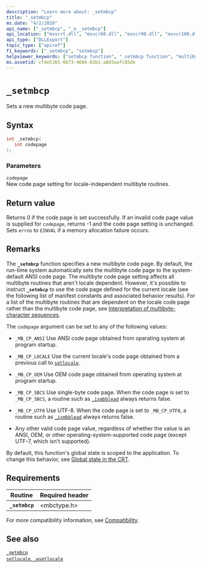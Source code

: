 ```yaml
---
description: "Learn more about: _setmbcp"
title: "_setmbcp"
ms.date: "4/2/2020"
api_name: ["_setmbcp", "_o__setmbcp"]
api_location: ["msvcrt.dll", "msvcr80.dll", "msvcr90.dll", "msvcr100.dll", "msvcr100_clr0400.dll", "msvcr110.dll", "msvcr110_clr0400.dll", "msvcr120.dll", "msvcr120_clr0400.dll", "ucrtbase.dll", "api-ms-win-crt-locale-l1-1-0.dll"]
api_type: ["DLLExport"]
topic_type: ["apiref"]
f1_keywords: ["_setmbcp", "setmbcp"]
helpviewer_keywords: ["setmbcp function", "_setmbcp function", "multibyte code pages"]
ms.assetid: cfde53b5-0b73-4684-81b1-a8d3aafc85de
---
```

# `_setmbcp`

Sets a new multibyte code page.

## Syntax

```C
int _setmbcp(
   int codepage
);
```

### Parameters

*`codepage`*\
New code page setting for locale-independent multibyte routines.

## Return value

Returns 0 if the code page is set successfully. If an invalid code page value is supplied for *`codepage`*, returns -1 and the code page setting is unchanged. Sets `errno` to `EINVAL` if a memory allocation failure occurs.

## Remarks

The **`_setmbcp`** function specifies a new multibyte code page. By default, the run-time system automatically sets the multibyte code page to the system-default ANSI code page. The multibyte code page setting affects all multibyte routines that aren't locale dependent. However, it's possible to instruct **`_setmbcp`** to use the code page defined for the current locale (see the following list of manifest constants and associated behavior results). For a list of the multibyte routines that are dependent on the locale code page rather than the multibyte code page, see [Interpretation of multibyte-character sequences](../interpretation-of-multibyte-character-sequences.md).

The *`codepage`* argument can be set to any of the following values:

- `_MB_CP_ANSI` Use ANSI code page obtained from operating system at program startup.

- `_MB_CP_LOCALE` Use the current locale's code page obtained from a previous call to [`setlocale`](setlocale-wsetlocale.md).

- `_MB_CP_OEM` Use OEM code page obtained from operating system at program startup.

- `_MB_CP_SBCS` Use single-byte code page. When the code page is set to `_MB_CP_SBCS`, a routine such as [`_ismbblead`](ismbblead-ismbblead-l.md) always returns false.

- `_MB_CP_UTF8` Use UTF-8.  When the code page is set to `_MB_CP_UTF8`, a routine such as [`_ismbblead`](ismbblead-ismbblead-l.md) always returns false.

- Any other valid code page value, regardless of whether the value is an ANSI, OEM, or other operating-system-supported code page (except UTF-7, which isn't supported).

By default, this function's global state is scoped to the application. To change this behavior, see [Global state in the CRT](../global-state.md).

## Requirements

| Routine | Required header |
|---|---|
| **`_setmbcp`** | \<mbctype.h> |

For more compatibility information, see [Compatibility](../compatibility.md).

## See also

[`_getmbcp`](getmbcp.md)\
[`setlocale`, `_wsetlocale`](setlocale-wsetlocale.md)
